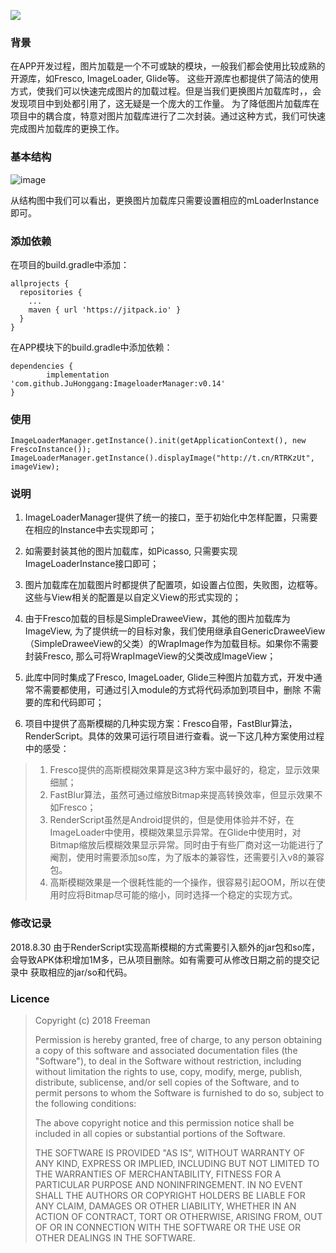 [![](https://jitpack.io/v/JuHonggang/ImageloaderManager.svg)](https://jitpack.io/#JuHonggang/ImageloaderManager)


### 背景

在APP开发过程，图片加载是一个不可或缺的模块，一般我们都会使用比较成熟的开源库，如Fresco, ImageLoader, Glide等。 这些开源库也都提供了简洁的使用方式，使我们可以快速完成图片的加载过程。但是当我们更换图片加载库时，，会发现项目中到处都引用了，这无疑是一个庞大的工作量。
为了降低图片加载库在项目中的耦合度，特意对图片加载库进行了二次封装。通过这种方式，我们可快速完成图片加载库的更换工作。

### 基本结构

![image](http://od186sz8s.bkt.clouddn.com/ImageLoaderManager.png)

从结构图中我们可以看出，更换图片加载库只需要设置相应的mLoaderInstance即可。

### 添加依赖

在项目的build.gradle中添加：

    allprojects {
      repositories {
        ...
        maven { url 'https://jitpack.io' }
      }
    }

在APP模块下的build.gradle中添加依赖：

    dependencies {
            implementation 'com.github.JuHonggang:ImageloaderManager:v0.14'
    }

### 使用

    ImageLoaderManager.getInstance().init(getApplicationContext(), new FrescoInstance());
    ImageLoaderManager.getInstance().displayImage("http://t.cn/RTRKzUt", imageView);

### 说明

1. ImageLoaderManager提供了统一的接口，至于初始化中怎样配置，只需要在相应的Instance中去实现即可；

2. 如需要封装其他的图片加载库，如Picasso, 只需要实现ImageLoaderInstance接口即可；

3. 图片加载库在加载图片时都提供了配置项，如设置占位图，失败图，边框等。这些与View相关的配置是以自定义View的形式实现的；

4. 由于Fresco加载的目标是SimpleDraweeView，其他的图片加载库为ImageView, 为了提供统一的目标对象，我们使用继承自GenericDraweeView（SimpleDraweeView的父类）的WrapImage作为加载目标。如果你不需要封装Fresco, 那么可将WrapImageView的父类改成ImageView；

5. 此库中同时集成了Fresco, ImageLoader, Glide三种图片加载方式，开发中通常不需要都使用，可通过引入module的方式将代码添加到项目中，删除
不需要的库和代码即可；

6. 项目中提供了高斯模糊的几种实现方案：Fresco自带，FastBlur算法，RenderScript。具体的效果可运行项目进行查看。说一下这几种方案使用过程中的感受：


> 1. Fresco提供的高斯模糊效果算是这3种方案中最好的，稳定，显示效果细腻；
> 2. FastBlur算法，虽然可通过缩放Bitmap来提高转换效率，但显示效果不如Fresco；
> 3. RenderScript虽然是Android提供的，但是使用体验并不好，在ImageLoader中使用，模糊效果显示异常。在Glide中使用时，对Bitmap缩放后模糊效果显示异常。同时由于有些厂商对这一功能进行了阉割，使用时需要添加so库，为了版本的兼容性，还需要引入v8的兼容包。
> 4. 高斯模糊效果是一个很耗性能的一个操作，很容易引起OOM，所以在使用时应将Bitmap尽可能的缩小，同时选择一个稳定的实现方式。

### 修改记录

2018.8.30 由于RenderScript实现高斯模糊的方式需要引入额外的jar包和so库，会导致APK体积增加1M多，已从项目删除。如有需要可从修改日期之前的提交记录中
获取相应的jar/so和代码。

### Licence

> Copyright (c) 2018 Freeman
>
> Permission is hereby granted, free of charge, to any person obtaining a copy
> of this software and associated documentation files (the "Software"), to deal
> in the Software without restriction, including without limitation the rights
> to use, copy, modify, merge, publish, distribute, sublicense, and/or sell
> copies of the Software, and to permit persons to whom the Software is
> furnished to do so, subject to the following conditions:
> 
> The above copyright notice and this permission notice shall be included in all
> copies or substantial portions of the Software.
> 
> THE SOFTWARE IS PROVIDED "AS IS", WITHOUT WARRANTY OF ANY KIND, EXPRESS OR
> IMPLIED, INCLUDING BUT NOT LIMITED TO THE WARRANTIES OF MERCHANTABILITY,
> FITNESS FOR A PARTICULAR PURPOSE AND NONINFRINGEMENT. IN NO EVENT SHALL THE
> AUTHORS OR COPYRIGHT HOLDERS BE LIABLE FOR ANY CLAIM, DAMAGES OR OTHER
> LIABILITY, WHETHER IN AN ACTION OF CONTRACT, TORT OR OTHERWISE, ARISING FROM,
> OUT OF OR IN CONNECTION WITH THE SOFTWARE OR THE USE OR OTHER DEALINGS IN THE
> SOFTWARE.
